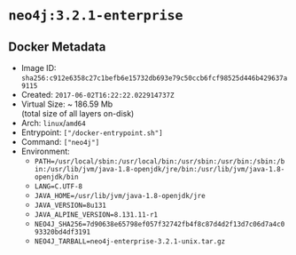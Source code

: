 # `neo4j:3.2.1-enterprise`

## Docker Metadata

- Image ID: `sha256:c912e6358c27c1befb6e15732db693e79c50ccb6fcf98525d446b429637a9115`
- Created: `2017-06-02T16:22:22.022914737Z`
- Virtual Size: ~ 186.59 Mb  
  (total size of all layers on-disk)
- Arch: `linux`/`amd64`
- Entrypoint: `["/docker-entrypoint.sh"]`
- Command: `["neo4j"]`
- Environment:
  - `PATH=/usr/local/sbin:/usr/local/bin:/usr/sbin:/usr/bin:/sbin:/bin:/usr/lib/jvm/java-1.8-openjdk/jre/bin:/usr/lib/jvm/java-1.8-openjdk/bin`
  - `LANG=C.UTF-8`
  - `JAVA_HOME=/usr/lib/jvm/java-1.8-openjdk/jre`
  - `JAVA_VERSION=8u131`
  - `JAVA_ALPINE_VERSION=8.131.11-r1`
  - `NEO4J_SHA256=7d90638e65798ef057f32742fb4f8c87d4d2f13d7c06d7a4c093320bd4df3191`
  - `NEO4J_TARBALL=neo4j-enterprise-3.2.1-unix.tar.gz`
